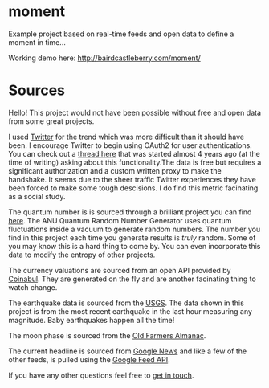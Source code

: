 moment
======

Example project based on real-time feeds and open data to define a moment in time...

Working demo here: http://bairdcastleberry.com/moment/

Sources
======

<p>Hello! This project would not have been possible without free and open data from some great projects.</p>

<p>I used <a href="https://twitter.com" target="_blank">Twitter</a> for the trend which was more difficult than it should have been. I encourage Twitter to begin using OAuth2 for user authentications. You can check out a <a href="https://dev.twitter.com/discussions/397" target="_blank">thread here</a> that was started almost 4 years ago (at the time of writing) asking about this functionality.The data is free but requires a significant authorization and a custom written proxy to make the handshake. It seems due to the sheer traffic Twitter experiences they have been forced to make some tough descisions. I do find this metric facinating as a social study.</p>

<p>The quantum number is is sourced through a brilliant project you can find <a href="http://qrng.anu.edu.au/" target="_blank">here</a>. The ANU Quantum Random Number Generator uses quantum fluctuations inside a vacuum to generate random numbers. The number you find in this project each time you generate results is <i>truly</i> random. Some of you may know this is a hard thing to come by. You can even incorporate this data to modify the entropy of other projects.</p>

<p>The currency valuations are sourced from an open API provided by <a href="http://coinabul.com/" target="_blank">Coinabul</a>. They are generated on the fly and are another facinating thing to watch change.</p>

<p>The earthquake data is sourced from the <a href="http://earthquake.usgs.gov/" target="_blank">USGS</a>. The data shown in this project is from the most recent earthquake in the last hour measuring any magnitude. Baby earthquakes happen all the time!</p>

<p>The moon phase is sourced from the <a href="http://www.almanac.com/" target="_blank">Old Farmers Almanac</a>.</p>

<p>The current headline is sourced from <a href="https://news.google.com/" target="_blank">Google News</a> and like a few of the other feeds, is pulled using the <a href="https://developers.google.com/feed/" target="_blank">Google Feed API</a>.</p>

<p>If you have any other questions feel free to <a href="https://github.com/baird" target="_blank">get in touch</a>.

